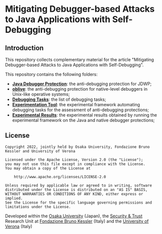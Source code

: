 # Mitigating Debugger-based Attacks to Java Applications with Self-Debugging

## Introduction

This repository collects complementary material for the article "Mitigating Debugger-based Attacks to Java Applications with Self-Debugging".

This repository contains the following folders:

* [**Java Debugger Protection**](./Java%20Debugger%20Protection): the anti-debugging protection for JDWP;
* [**oblive**](https://github.com/davidepi/oblive/tree/675bf8d918fee618632b5f7f58f178bbbb9db4e2): the anti-debugging protection for native-level debuggers in Unix-like operative systems;
* [**Debugging Tasks**](./Debugging%20Tasks): the list of debugging tasks;
* [**Experimentation Tool**](./Experimentation%20Tool): the experimental framework automating debugging tasks for the assessment of anti-debugging protections;
* [**Experimental Results**](./Experimental%20Results): the experimental results obtained by running the experimental framework on the Java and native debugger protections;


## License

```
Copyright 2022, jointly held by Osaka University, Fondazione Bruno Kessler and University of Verona

Licensed under the Apache License, Version 2.0 (the "License");
you may not use this file except in compliance with the License.
You may obtain a copy of the License at

    http://www.apache.org/licenses/LICENSE-2.0

Unless required by applicable law or agreed to in writing, software
distributed under the License is distributed on an "AS IS" BASIS,
WITHOUT WARRANTIES OR CONDITIONS OF ANY KIND, either express or implied.
See the License for the specific language governing permissions and
limitations under the License.
```

Developed within the [Osaka University](https://www.osaka-u.ac.jp/en) (Japan), the [Security & Trust](https://st.fbk.eu/) Research Unit at [Fondazione Bruno Kessler](https://www.fbk.eu/en/) (Italy) and the [University of Verona](https://www.univr.it/) (Italy)
